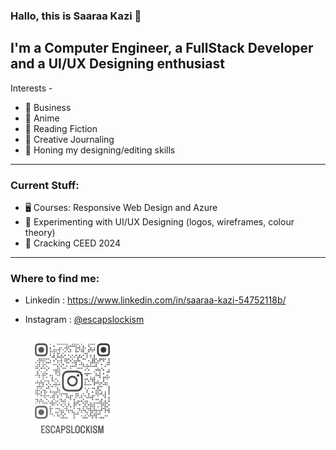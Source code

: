 ### Hallo, this is Saaraa Kazi 👋
## I'm a Computer Engineer, a FullStack Developer and a UI/UX Designing enthusiast

Interests -

- 💼 Business
- 🥷 Anime
- 📖 Reading Fiction
- 📝 Creative Journaling
- 🎴 Honing my designing/editing skills
***

### Current Stuff:
- 🖥 Courses: Responsive Web Design and Azure
- 💱 Experimenting with UI/UX Designing (logos, wireframes, colour theory)
- 📑 Cracking CEED 2024
***

### Where to find me:
- Linkedin : https://www.linkedin.com/in/saaraa-kazi-54752118b/
- Instagram : [@escapslockism](https://instagram.com/escapslockism?igshid=MWkwNnNsN29nODlheQ%3D%3D&utm_source=qr)

  <a href="https://instagram.com/escapslockism?igshid=MWkwNnNsN29nODlheQ%3D%3D&utm_source=qr"><img src="/assets/images/escapslockism_qr.png" alt="drawing" width="150"/></a>

